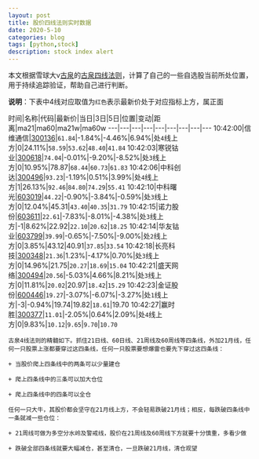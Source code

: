 ```yaml
---
layout: post
title: 股价四线法则实时数据
date: 2020-5-10
categories: blog
tags: [python,stock]
description: stock index alert
---
```



本文根据雪球大v[古泉](https://xueqiu.com/u/7148646888)的[古泉四线法则](https://xueqiu.com/7148646888/130498192)，计算了自己的一些自选股当前所处位置，用于持续追踪验证，帮助自己进行判断。

**说明**：下表中4线对应取值为`红色`表示最新价处于对应指标上方，属正面

时间|名称|代码|最新价|当日|3日|5日|位置|变动|距离|ma21|ma60|ma21w|ma60w
---|---|---|---|---|---|---|---|---
10:42:00|信维通信|[300136](https://xueqiu.com/S/SZ300136)|`61.84`|-1.84%|-4.46%|6.94%|处`4`线上方|0|24.11%|`58.59`|`53.62`|`48.40`|`41.84`
10:42:03|寒锐钴业|[300618](https://xueqiu.com/S/SZ300618)|`74.04`|-0.01%|-9.20%|-8.52%|处`3`线上方|0|10.95%|78.87|`68.44`|`60.73`|`61.83`
10:42:06|中科创达|[300496](https://xueqiu.com/S/SZ300496)|`93.23`|-1.19%|0.51%|3.99%|处`4`线上方|1|26.13%|`92.46`|`84.80`|`74.29`|`55.41`
10:42:10|中科曙光|[603019](https://xueqiu.com/S/SH603019)|`44.22`|-0.90%|-3.84%|-0.59%|处`3`线上方|0|12.04%|45.31|`43.40`|`40.35`|`31.79`
10:42:15|诺力股份|[603611](https://xueqiu.com/S/SH603611)|`22.61`|-7.83%|-8.01%|-4.38%|处`3`线上方|-1|8.62%|22.92|`22.10`|`20.62`|`18.25`
10:42:14|华友钴业|[603799](https://xueqiu.com/S/SH603799)|`39.99`|-0.65%|-7.50%|-9.00%|处`2`线上方|0|3.85%|43.12|40.91|`37.85`|`33.54`
10:42:18|长亮科技|[300348](https://xueqiu.com/S/SZ300348)|`21.36`|1.23%|-4.17%|0.70%|处`3`线上方|0|14.96%|21.75|`20.27`|`18.69`|`15.04`
10:42:21|盛天网络|[300494](https://xueqiu.com/S/SZ300494)|`20.56`|-5.03%|4.66%|8.21%|处`3`线上方|0|11.81%|`20.02`|20.97|`18.42`|`15.29`
10:42:23|金证股份|[600446](https://xueqiu.com/S/SH600446)|`19.27`|-3.07%|-6.07%|-3.27%|处`1`线上方|-3|-0.94%|19.74|19.82|`18.61`|19.70
10:42:27|赢时胜|[300377](https://xueqiu.com/S/SZ300377)|`11.01`|-2.05%|0.64%|2.09%|处`4`线上方|0|9.83%|`10.12`|`9.65`|`9.70`|`10.70`

```
古泉4线法则的精髓如下。抓住21日线、60日线、21周线及60周线等四条线，外加21月线，任何一只股票上涨都要穿过这四条线，任何一只股票要想爆雷也要先下穿过这四条线：

+ 当股价爬上四条线中的两条可以少量建仓

+ 爬上四条线中的三条可以加大仓位

+ 爬上四条线中的四条可以全仓

任何一只大牛，其股价都会坚守在21月线上方，不会轻易跌破21月线；相反，每跌破四条线中一条就减一些仓位：

+ 21周线可做为多空分水岭及警戒线，股价在21周线及60周线下方就要十分慎重，多看少做

+ 跌破全部四条线就要大幅减仓，甚至清仓，一旦跌破21月线，清仓观望
```